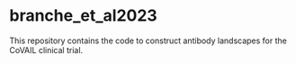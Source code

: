 # branche_et_al2023
This repository contains the code to construct antibody landscapes for the CoVAIL clinical trial.
